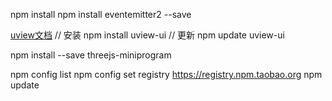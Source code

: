 npm install
npm install eventemitter2 --save

[uview文档](https://www.uviewui.com/components/downloadSetting.html)
// 安装
npm install uview-ui
// 更新
npm update uview-ui

npm install --save threejs-miniprogram

npm config list
npm config set registry https://registry.npm.taobao.org
npm update
